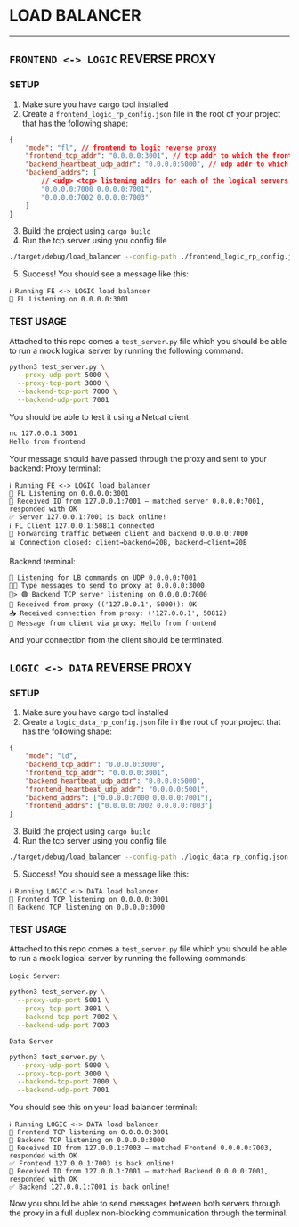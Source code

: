 # LOAD BALANCER

---

## `FRONTEND <-> LOGIC` REVERSE PROXY

### SETUP

1. Make sure you have cargo tool installed
2. Create a `frontend_logic_rp_config.json` file in the root of your project that has the following shape:

```json
{
    "mode": "fl", // frontend to logic reverse proxy
    "frontend_tcp_addr": "0.0.0.0:3001", // tcp addr to which the frontend can connect to
    "backend_heartbeat_udp_addr": "0.0.0.0:5000", // udp addr to which your logic server will be sending status updates
    "backend_addrs": [
        // <udp> <tcp> listening addrs for each of the logical servers
        "0.0.0.0:7000 0.0.0.0:7001",
        "0.0.0.0:7002 0.0.0.0:7003"
    ]
}
```

3. Build the project using `cargo build`
4. Run the tcp server using you config file

```bash
./target/debug/load_balancer --config-path ./frontend_logic_rp_config.json
```

5. Success! You should see a message like this:

```
ℹ️ Running FE <-> LOGIC load balancer
🔌 FL Listening on 0.0.0.0:3001
```

### TEST USAGE

Attached to this repo comes a `test_server.py` file which you should be able to run a mock logical server by running the following command:

```bash
python3 test_server.py \
  --proxy-udp-port 5000 \
  --proxy-tcp-port 3000 \
  --backend-tcp-port 7000 \
  --backend-udp-port 7001
```

You should be able to test it using a Netcat client

```bash
nc 127.0.0.1 3001
Hello from frontend
```

Your message should have passed through the proxy and sent to your backend:
Proxy terminal:

```
ℹ️ Running FE <-> LOGIC load balancer
🔌 FL Listening on 0.0.0.0:3001
🫡 Received ID from 127.0.0.1:7001 — matched server 0.0.0.0:7001, responded with OK
✅ Server 127.0.0.1:7001 is back online!
ℹ️ FL Client 127.0.0.1:50811 connected
🔁 Forwarding traffic between client and backend 0.0.0.0:7000
📊 Connection closed: client→backend=20B, backend→client=20B
```

Backend terminal:

```
📡 Listening for LB commands on UDP 0.0.0.0:7001
🧑‍💻 Type messages to send to proxy at 0.0.0.0:3000
📝> 🟢 Backend TCP server listening on 0.0.0.0:7000
📨 Received from proxy (('127.0.0.1', 5000)): OK
📥 Received connection from proxy: ('127.0.0.1', 50812)
💬 Message from client via proxy: Hello from frontend
```

And your connection from the client should be terminated.

## `LOGIC <-> DATA` REVERSE PROXY

### SETUP

1. Make sure you have cargo tool installed
2. Create a `logic_data_rp_config.json` file in the root of your project that has the following shape:

```json
{
    "mode": "ld",
    "backend_tcp_addr": "0.0.0.0:3000",
    "frontend_tcp_addr": "0.0.0.0:3001",
    "backend_heartbeat_udp_addr": "0.0.0.0:5000",
    "frontend_heartbeat_udp_addr": "0.0.0.0:5001",
    "backend_addrs": ["0.0.0.0:7000 0.0.0.0:7001"],
    "frontend_addrs": ["0.0.0.0:7002 0.0.0.0:7003"]
}
```

3. Build the project using `cargo build`
4. Run the tcp server using you config file

```bash
./target/debug/load_balancer --config-path ./logic_data_rp_config.json
```

5. Success! You should see a message like this:

```
ℹ️ Running LOGIC <-> DATA load balancer
🔌 Frontend TCP listening on 0.0.0.0:3001
🔌 Backend TCP listening on 0.0.0.0:3000
```

### TEST USAGE

Attached to this repo comes a `test_server.py` file which you should be able to run a mock logical server by running the following commands:

`Logic Server`:

```bash
python3 test_server.py \
  --proxy-udp-port 5001 \
  --proxy-tcp-port 3001 \
  --backend-tcp-port 7002 \
  --backend-udp-port 7003
```

`Data Server`

```bash
python3 test_server.py \
  --proxy-udp-port 5000 \
  --proxy-tcp-port 3000 \
  --backend-tcp-port 7000 \
  --backend-udp-port 7001
```

You should see this on your load balancer terminal:

```
ℹ️ Running LOGIC <-> DATA load balancer
🔌 Frontend TCP listening on 0.0.0.0:3001
🔌 Backend TCP listening on 0.0.0.0:3000
🫡 Received ID from 127.0.0.1:7003 — matched Frontend 0.0.0.0:7003, responded with OK
✅ Frontend 127.0.0.1:7003 is back online!
🫡 Received ID from 127.0.0.1:7001 — matched Backend 0.0.0.0:7001, responded with OK
✅ Backend 127.0.0.1:7001 is back online!
```

Now you should be able to send messages between both servers through the proxy in a full duplex non-blocking communication through the terminal.
